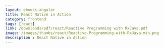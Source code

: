 ```yaml
---
layout: ebooks-angular
title: React Native in Action 
category: frontend
tags: [react]
link: /downloads/pdf/react/Reactive Programming with RxJava.pdf 
image: /images/thumbs/react/Reactive-Programming-with-RxJava-min.png
description : React Native in Action 
---
```












